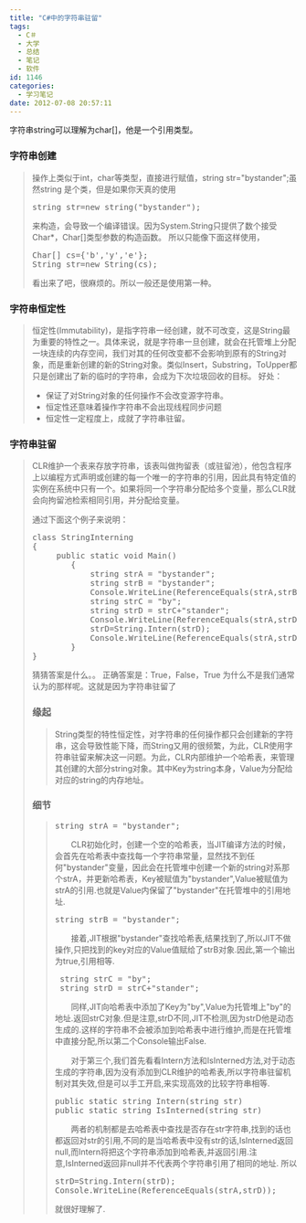 ```yaml
---
title: "C#中的字符串驻留"
tags:
  - C＃
  - 大学
  - 总结
  - 笔记
  - 软件
id: 1146
categories:
  - 学习笔记
date: 2012-07-08 20:57:11
---
```


字符串string可以理解为char[]，他是一个引用类型。

### 字符串创建

> 操作上类似于int，char等类型，直接进行赋值，string str="bystander";虽然string 是个类，但是如果你天真的使用
> <pre class="lang:c# decode:true ">string str=new string("bystander");</pre>
> 来构造，会导致一个编译错误。因为System.String只提供了数个接受Char*，Char[]类型参数的构造函数。
> 所以只能像下面这样使用，
> <pre class="lang:c# decode:true ">Char[] cs={'b','y','e'};
> String str=new String(cs);</pre>
> 看出来了吧，很麻烦的。所以一般还是使用第一种。

### 字符串恒定性

> 恒定性(Immutability)，是指字符串一经创建，就不可改变，这是String最为重要的特性之一。具体来说，就是字符串一旦创建，就会在托管堆上分配一块连续的内存空间，我们对其的任何改变都不会影响到原有的String对象，而是重新创建的新的String对象。类似Insert，Substring，ToUpper都只是创建出了新的临时的字符串，会成为下次垃圾回收的目标。
> 好处：
> 
> *   保证了对String对象的任何操作不会改变源字符串。
> *   恒定性还意味着操作字符串不会出现线程同步问题
> *   恒定性一定程度上，成就了字符串驻留。

### 字符串驻留

> CLR维护一个表来存放字符串，该表叫做拘留表（或驻留池），他包含程序上以编程方式声明或创建的每一个唯一的字符串的引用，因此具有特定值的实例在系统中只有一个。如果将同一个字符串分配给多个变量，那么CLR就会向拘留池检索相同引用，并分配给变量。
> 
> 通过下面这个例子来说明：
> <pre class="lang:c# decode:true ">class StringInterning
> {
>      public static void Main()
>         { 
>             string strA = "bystander";
>             string strB = "bystander";
>             Console.WriteLine(ReferenceEquals(strA,strB));
>             string strC = "by";
>             string strD = strC+"stander";
>             Console.WriteLine(ReferenceEquals(strA,strD));
>             strD=String.Intern(strD);
>             Console.WriteLine(ReferenceEquals(strA,strD));
>         }
> }</pre>
> 猜猜答案是什么。。
> 正确答案是：True，False，True
> 为什么不是我们通常认为的那样呢。这就是因为字符串驻留了
> 
> ### 缘起
> 
> > String类型的特性恒定性，对字符串的任何操作都只会创建新的字符串，这会导致性能下降，而String又用的很频繁，为此，CLR使用字符串驻留来解决这一问题。为此，CLR内部维护一个哈希表，来管理其创建的大部分string对象。其中Key为string本身，Value为分配给对应的string的内存地址。
> 
> ### 细节
> 
> > <pre class="lang:c# decode:true ">string strA = "bystander";</pre>
> > 　　CLR初始化时，创建一个空的哈希表，当JIT编译方法的时候，会首先在哈希表中查找每一个字符串常量，显然找不到任何"bystander"变量，因此会在托管堆中创建一个新的string对系那个strA，并更新哈希表，Key被赋值为"bystander",Value被赋值为strA的引用.也就是Value内保留了"bystander"在托管堆中的引用地址.
> > <pre class="lang:c# decode:true ">string strB = "bystander";</pre>
> > 　　接着,JIT根据"bystander"查找哈希表,结果找到了,所以JIT不做操作,只把找到的key对应的Value值赋给了strB对象.因此,第一个输出为true,引用相等.
> > <pre class="lang:c# decode:true "> string strC = "by";
> >  string strD = strC+"stander";</pre>
> > 　　同样,JIT向哈希表中添加了Key为"by",Value为托管堆上"by"的地址.返回strC对象.但是注意,strD不同,JIT不检测,因为strD他是动态生成的.这样的字符串不会被添加到哈希表中进行维护,而是在托管堆中直接分配,所以第二个Console输出False.
> > 
> > 　　对于第三个,我们首先看看Intern方法和IsInterned方法,对于动态生成的字符串,因为没有添加到CLR维护的哈希表,所以字符串驻留机制对其失效,但是可以手工开启,来实现高效的比较字符串相等.
> > <pre class="lang:c# decode:true ">public static string Intern(string str)
> > public static string IsInterned(string str)</pre>
> > 　　两者的机制都是去哈希表中查找是否存在str字符串,找到的话也都返回对str的引用,不同的是当哈希表中没有str的话,IsInterned返回null,而Intern将把这个字符串添加到哈希表,并返回引用.注意,IsInterned返回非null并不代表两个字符串引用了相同的地址.
> > 所以
> > <pre class="lang:c# decode:true ">strD=String.Intern(strD);
> > Console.WriteLine(ReferenceEquals(strA,strD));</pre>
> > 就很好理解了.